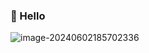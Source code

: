 ### 👻 Hello

![image-20240602185702336](../../AppData/Roaming/Typora/typora-user-images/image-20240602185704133.png)
